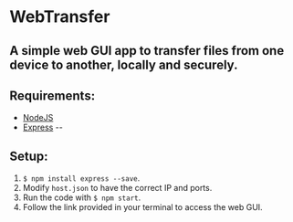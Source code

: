 # WebTransfer
A simple web GUI app to transfer files from one device to another, locally and securely.
--
## Requirements:
- [NodeJS](https://nodejs.org/)
- [Express](https://expressjs.com/)
--
## Setup:
1) `$ npm install express --save`.
2) Modify `host.json` to have the correct IP and ports.
3) Run the code with `$ npm start`.
4) Follow the link provided in your terminal to access the web GUI.
